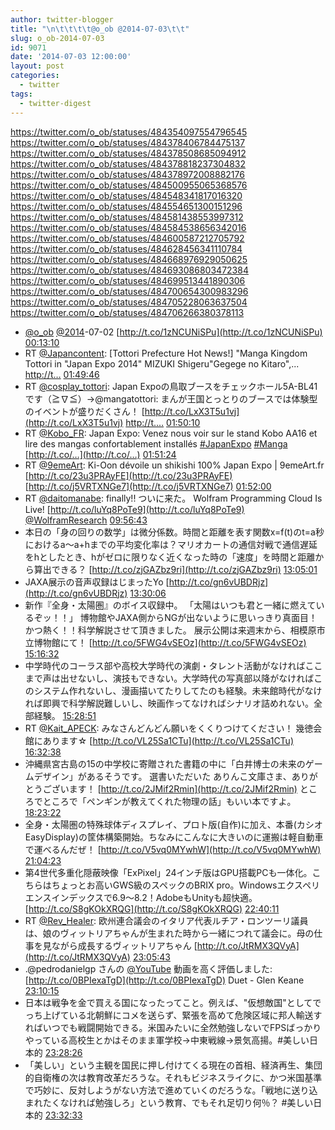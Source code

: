 ```yaml
---
author: twitter-blogger
title: "\n\t\t\t\t@o_ob @2014-07-03\t\t"
slug: o_ob-2014-07-03
id: 9071
date: '2014-07-03 12:00:00'
layout: post
categories:
  - twitter
tags:
  - twitter-digest
---
```


https://twitter.com/o_ob/statuses/484354097554796545 https://twitter.com/o_ob/statuses/484378406784475137 https://twitter.com/o_ob/statuses/484378508685094912 https://twitter.com/o_ob/statuses/484378818237304832 https://twitter.com/o_ob/statuses/484378972008882176 https://twitter.com/o_ob/statuses/484500955065368576 https://twitter.com/o_ob/statuses/484548341817016320 https://twitter.com/o_ob/statuses/484554651300151296 https://twitter.com/o_ob/statuses/484581438553997312 https://twitter.com/o_ob/statuses/484584538656342016 https://twitter.com/o_ob/statuses/484600587212705792 https://twitter.com/o_ob/statuses/484628456341110784 https://twitter.com/o_ob/statuses/484668976929050625 https://twitter.com/o_ob/statuses/484693086803472384 https://twitter.com/o_ob/statuses/484699513441890306 https://twitter.com/o_ob/statuses/484700654300983296 https://twitter.com/o_ob/statuses/484705228063637504 https://twitter.com/o_ob/statuses/484706266380378113  

*   [@o_ob](https://twitter.com/o_ob) [@2014](https://twitter.com/2014)-07-02 [http://t.co/1zNCUNiSPu](http://t.co/1zNCUNiSPu) [00:13:10](https://twitter.com/o_ob/statuses/484354097554796545)
*   RT [@Japancontent](https://twitter.com/Japancontent): [Tottori Prefecture Hot News!] "Manga Kingdom Tottori in "Japan Expo 2014" MIZUKI Shigeru"Gegege no Kitaro",... [http://t…](http://t…) [01:49:46](https://twitter.com/o_ob/statuses/484378406784475137)
*   RT [@cosplay_tottori](https://twitter.com/cosplay_tottori): Japan Expoの鳥取ブースをチェックホール5A-BL41です（≧∇≦）→@mangatottori: まんが王国とっとりのブースでは体験型のイベントが盛りだくさん！ [http://t.co/LxX3T5u1vj](http://t.co/LxX3T5u1vj) [http://t.…](http://t.…) [01:50:10](https://twitter.com/o_ob/statuses/484378508685094912)
*   RT [@Kobo_FR](https://twitter.com/Kobo_FR): Japan Expo: Venez nous voir sur le stand Kobo AA16 et lire des mangas confortablement installés [#JapanExpo](https://twitter.com/search?q=%23JapanExpo&src=hash) [#Manga](https://twitter.com/search?q=%23Manga&src=hash) [http://t.co/…](http://t.co/…) [01:51:24](https://twitter.com/o_ob/statuses/484378818237304832)
*   RT [@9emeArt](https://twitter.com/9emeArt): Ki-Oon dévoile un shikishi 100% Japan Expo | 9emeArt.fr [http://t.co/23u3PRAyFE](http://t.co/23u3PRAyFE) [http://t.co/j5VRTXNGe7](http://t.co/j5VRTXNGe7) [01:52:00](https://twitter.com/o_ob/statuses/484378972008882176)
*   RT [@daitomanabe](https://twitter.com/daitomanabe): finally!! ついに来た。 Wolfram Programming Cloud Is Live! [http://t.co/luYq8PoTe9](http://t.co/luYq8PoTe9) [@WolframResearch](https://twitter.com/WolframResearch) [09:56:43](https://twitter.com/o_ob/statuses/484500955065368576)
*   本日の「身の回りの数学」は微分係数。時間と距離を表す関数x=f(t)のt=a秒におけるa〜a+hまでの平均変化率は？マリオカートの通信対戦で通信遅延をhとしたとき、hがゼロに限りなく近くなった時の「速度」を時間と距離から算出できる？ [http://t.co/zjGAZbz9ri](http://t.co/zjGAZbz9ri) [13:05:01](https://twitter.com/o_ob/statuses/484548341817016320)
*   JAXA展示の音声収録はじまったYo [http://t.co/gn6vUBDRjz](http://t.co/gn6vUBDRjz) [13:30:06](https://twitter.com/o_ob/statuses/484554651300151296)
*   新作『全身・太陽圏』のボイス収録中。 「太陽はいつも君と一緒に燃えているぞッ！！」 博物館やJAXA側からNGが出ないように思いっきり真面目！かつ熱く！！科学解説させて頂きました。 展示公開は来週末から、相模原市立博物館にて！ [http://t.co/5FWG4vSEOz](http://t.co/5FWG4vSEOz) [15:16:32](https://twitter.com/o_ob/statuses/484581438553997312)
*   中学時代のコーラス部や高校大学時代の演劇・タレント活動がなければここまで声は出せないし、演技もできない。大学時代の写真部以降がなければこのシステム作れないし、漫画描いてたりしてたのも経験。未来館時代がなければ即興で科学解説難しいし、映画作ってなければシナリオ詰めれない。全部経験。 [15:28:51](https://twitter.com/o_ob/statuses/484584538656342016)
*   RT [@Kait_APECK](https://twitter.com/Kait_APECK): みなさんどんどん願いをくくりつけてください！ 幾徳会館にあります☆ [http://t.co/VL25Sa1CTu](http://t.co/VL25Sa1CTu) [16:32:38](https://twitter.com/o_ob/statuses/484600587212705792)
*   沖縄県宮古島の15の中学校に寄贈された書籍の中に「白井博士の未来のゲームデザイン」があるそうです。 選書いただいた ありんこ文庫さま、ありがとうございます！ [http://t.co/2JMif2Rmin](http://t.co/2JMif2Rmin) ところでところで「ペンギンが教えてくれた物理の話」もいい本ですよ。 [18:23:22](https://twitter.com/o_ob/statuses/484628456341110784)
*   全身・太陽圏の特殊球体ディスプレイ、プロト版(自作)に加え、本番(カシオEasyDisplay)の筐体構築開始。ちなみにこんなに大きいのに運搬は軽自動車で運べるんだぜ！ [http://t.co/V5vq0MYwhW](http://t.co/V5vq0MYwhW) [21:04:23](https://twitter.com/o_ob/statuses/484668976929050625)
*   第4世代多重化隠蔽映像「ExPixel」24インチ版はGPU搭載PCも一体化。こちらはちょっとお高いGWS級のスペックのBRIX pro。Windowsエクスペリエンスインデックスで6.9〜8.2！AdobeもUnityも超快適。 [http://t.co/S8gKOkXRQG](http://t.co/S8gKOkXRQG) [22:40:11](https://twitter.com/o_ob/statuses/484693086803472384)
*   RT [@Rev_Healer](https://twitter.com/Rev_Healer): 欧州連合議会のイタリア代表ルチア・ロンツーリ議員は、娘のヴィットリアちゃんが生まれた時から一緒につれて議会に。母の仕事を見ながら成長するヴィットリアちゃん [http://t.co/JtRMX3QVyA](http://t.co/JtRMX3QVyA) [23:05:43](https://twitter.com/o_ob/statuses/484699513441890306)
*   .@pedrodanielgp さんの [@YouTube](https://twitter.com/YouTube) 動画を高く評価しました: [http://t.co/0BPIexaTgD](http://t.co/0BPIexaTgD) Duet - Glen Keane [23:10:15](https://twitter.com/o_ob/statuses/484700654300983296)
*   日本は戦争を金で買える国になったってこと。例えば、"仮想敵国"としてでっち上げている北朝鮮にコメを送らず、緊張を高めて危険区域に邦人輸送すればいつでも戦闘開始できる。米国みたいに全然勉強しないでFPSばっかりやっている高校生とかはそのまま軍学校→中東戦線→景気高揚。#美しい日本的 [23:28:26](https://twitter.com/o_ob/statuses/484705228063637504)
*   「美しい」という主観を国民に押し付けてくる現在の首相、経済再生、集団的自衛権の次は教育改革だろうな。それもビジネスライクに、かつ米国基準で巧妙に、反対しようがない方法で進めていくのだろうな。「戦地に送り込まれたくなければ勉強しろ」という教育、でもそれ足切り何％？ #美しい日本的 [23:32:33](https://twitter.com/o_ob/statuses/484706266380378113)